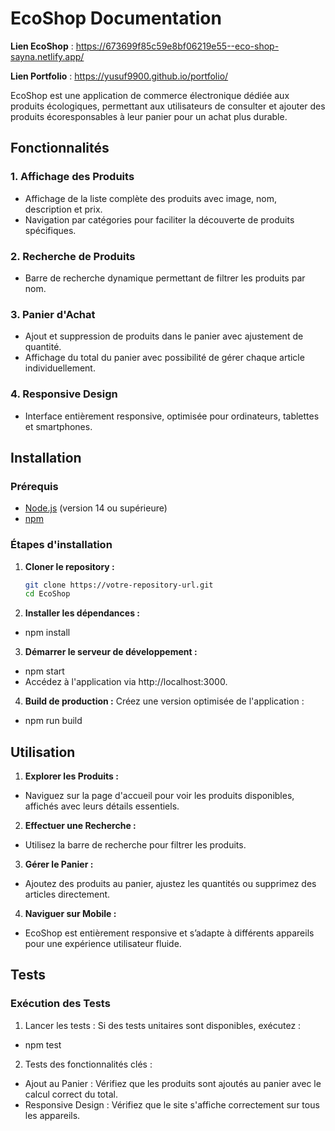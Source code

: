 # EcoShop Documentation

**Lien EcoShop** : https://673699f85c59e8bf06219e55--eco-shop-sayna.netlify.app/ 

**Lien Portfolio** : https://yusuf9900.github.io/portfolio/

EcoShop est une application de commerce électronique dédiée aux produits écologiques, permettant aux utilisateurs de consulter et ajouter des produits écoresponsables à leur panier pour un achat plus durable.

## Fonctionnalités

### 1. Affichage des Produits
- Affichage de la liste complète des produits avec image, nom, description et prix.
- Navigation par catégories pour faciliter la découverte de produits spécifiques.

### 2. Recherche de Produits
- Barre de recherche dynamique permettant de filtrer les produits par nom.

### 3. Panier d'Achat
- Ajout et suppression de produits dans le panier avec ajustement de quantité.
- Affichage du total du panier avec possibilité de gérer chaque article individuellement.

### 4. Responsive Design
- Interface entièrement responsive, optimisée pour ordinateurs, tablettes et smartphones.

## Installation

### Prérequis
- [Node.js](https://nodejs.org/) (version 14 ou supérieure)
- [npm](https://www.npmjs.com/)

### Étapes d'installation

1. **Cloner le repository :**
   ```bash
   git clone https://votre-repository-url.git
   cd EcoShop
2. **Installer les dépendances :**
 - npm install
3. **Démarrer le serveur de développement :**
 - npm start
 - Accédez à l'application via http://localhost:3000.

4. **Build de production :** Créez une version optimisée de l'application :
 - npm run build
   
## Utilisation
1. **Explorer les Produits :**
 - Naviguez sur la page d'accueil pour voir les produits disponibles, affichés avec leurs détails essentiels.
2. **Effectuer une Recherche :**
 - Utilisez la barre de recherche pour filtrer les produits.
3. **Gérer le Panier :**
 - Ajoutez des produits au panier, ajustez les quantités ou supprimez des articles directement.
4. **Naviguer sur Mobile :**
 - EcoShop est entièrement responsive et s’adapte à différents appareils pour une expérience utilisateur fluide.

## Tests
### Exécution des Tests
1. Lancer les tests : Si des tests unitaires sont disponibles, exécutez :
 - npm test
2. Tests des fonctionnalités clés :
 -  Ajout au Panier : Vérifiez que les produits sont ajoutés au panier avec le calcul correct du total.
 -  Responsive Design : Vérifiez que le site s'affiche correctement sur tous les appareils.



